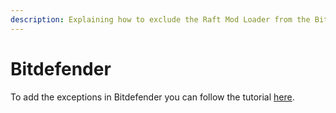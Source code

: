 ```yaml
---
description: Explaining how to exclude the Raft Mod Loader from the Bitdefender antivirus
---
```


# Bitdefender

To add the exceptions in Bitdefender you can follow the tutorial [here](https://www.bitdefender.com/consumer/support/answer/13427/).
